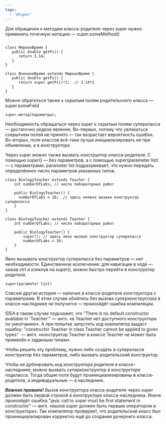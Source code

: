```yaml
---
tags:
  - "#Super"
---
```



Для обращения к методам класса-родителя через super нужно применить точечную нотацию — super.someMethod()
```

class МирноеВремя {
   public double getPi() {
      return 3.14;
   }
}

class ВоенноеВремя extends МирноеВремя {
   public double getPi() {
      return super.getPi()*2;  // 3.14*2
   }
}
```

Можно обратиться также к скрытым полям родительского класса — super.someField

```
super.метод(параметры);
```

Необходимость обращаться через super к скрытым полям суперкласса — достаточно редкое явление. Во-первых, потому что увлекаться сокрытием полей не принято — так возрастает вероятность ошибки. Во-вторых, поля классов всё-таки лучше инициализировать не при объявлении, а в конструкторе.

Через super можно также вызвать конструктор класса-родителя. С помощью super() — без параметров, а с помощью super(parameter list) — с параметрами. parameter list подразумевает, что нужно передать определённое число параметров указанных типов.

```
class BiologyTeacher extends Teacher {
    int numberOfLabs; // число лабораторных работ
    
    public BiologyTeacher() {
      numberOfLabs = 10;  // здесь неявно вызван конструктор суперкласса     
    }
}

class BiologyTeacher extends Teacher {
    int numberOfLabs; // число лабораторных работ

    public BiologyTeacher() {
        super(); // здесь явно вызван конструктор суперкласса
        numberOfLabs = 10;
    }
}
```

Явно вызывать конструктор суперкласса без параметров — нет необходимости. Единственное исключение: для навигации в коде — зажав ctrl и кликнув на super(), можно быстро перейти в конструктор родителя.

```
super(parameter list)
```

Совсем другая история — наличие в классе-родителе конструктора с параметрами. В этом случае обойтись без вызова суперконструктора в классе-наследнике не получится — произойдёт ошибка компиляции.

IDEA в таком случае подскажет, что "There is no default constructor available in 'Teacher'" — англ. «в Teacher нет доступного конструктора по умолчанию». А при попытке запустить код компилятор выдаст ошибку: "constructor Teacher in class Teacher cannot be applied to given types"  — англ. «конструктор Teacher в классе Teacher не может быть применён к заданным типам».

Чтобы решить эту проблему, нужно либо создать в суперклассе конструктор без параметров, либо вызвать родительский конструктор.

Чтобы не дублировать код конструктора родителя в классе-наследнике, можно вызвать суперконструктор в конструкторе подкласса. Тогда общие поля будут проинициализированы в классе-родителе, а индивидуальные — в наследнике.

**_Важное правило!_** Вызов конструктора класса-родителя через super должен быть первой строкой в конструкторе класса-наследника. Иначе произойдёт ошибка "java: call to super must be first statement in constructor" — англ. «вызов super должен быть первым оператором в конструкторе». Так компилятор проверяет, что родительский класс был проинициализирован корректно ещё до создания дочернего класса.